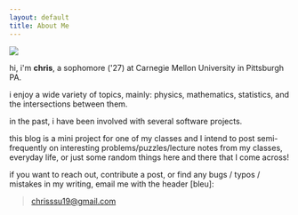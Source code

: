 ```yaml
---
layout: default
title: About Me
---
```


<img class="profile-picture" src="{{site.baseurl}}/{{site.profile-picture}}">

hi, i'm **chris**, a sophomore ('27) at Carnegie Mellon University in Pittsburgh PA.

i enjoy a wide variety of topics, mainly: physics, mathematics, statistics, and the intersections between them.

in the past, i have been involved with several software projects.

this blog is a mini project for one of my classes and I intend to post semi-frequently on interesting problems/puzzles/lecture notes from my classes, everyday life, or just some random things here and there that I come across!

if you want to reach out, contribute a post, or find any bugs / typos / mistakes in my writing, email me with the header [bleu]: 

> chrisssu19@gmail.com
